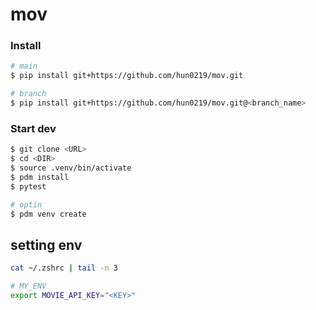 # mov

### Install
```bash
# main
$ pip install git+https://github.com/hun0219/mov.git

# branch
$ pip install git+https://github.com/hun0219/mov.git@<branch_name>
```

### Start dev
```bash
$ git clone <URL>
$ cd <DIR>
$ source .venv/bin/activate
$ pdm install
$ pytest

# optin
$ pdm venv create
```
## setting env
```bash
cat ~/.zshrc | tail -n 3

# MY_ENV
export MOVIE_API_KEY="<KEY>"
```
